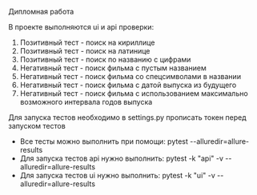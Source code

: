 Дипломная работа

В проекте выполняются ui и api проверки:
1. Позитивный тест - поиск на кириллице
2. Позитивный тест - поиск на латинице
3. Позитивный тест - поиск по названию с цифрами
4. Негативный тест - поиск фильма с пустым названием
5. Негативный тест - поиск фильма со спецсимволами в названии
6. Негативный тест - поиск фильма с датой выпуска из будущего
7. Негативный тест - поиск фильма с использованием максимально возможного интервала годов выпуска

Для запуска тестов необходимо в settings.py прописать токен перед запуском тестов

* Все тесты можно выполнить при помощи: pytest --alluredir=allure-results
* Для запуска тестов api нужно выполнить: pytest -k "api" -v --alluredir=allure-results
* Для запуска тестов ui нужно выполнить: pytest -k "ui" -v --alluredir=allure-results
